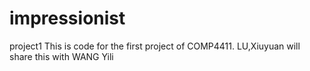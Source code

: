 # impressionist
project1
This is code for the first project of COMP4411. LU,Xiuyuan will share this with WANG Yili


